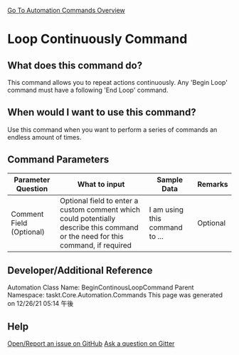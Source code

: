 <!--TITLE: Loop Continuously Command -->
<!-- SUBTITLE: a command in the Loop Commands group. -->
[Go To Automation Commands Overview](/automation-commands.md)


# Loop Continuously Command


## What does this command do?
This command allows you to repeat actions continuously.  Any 'Begin Loop' command must have a following 'End Loop' command.


## When would I want to use this command?
Use this command when you want to perform a series of commands an endless amount of times.


## Command Parameters
| Parameter Question   	| What to input  	|  Sample Data 	| Remarks  	|
| ---                    | ---               | ---           | ---       |
|Comment Field (Optional)|Optional field to enter a custom comment which could potentially describe this command or the need for this command, if required|I am using this command to ...|Optional|




## Developer/Additional Reference
Automation Class Name: BeginContinousLoopCommand
Parent Namespace: taskt.Core.Automation.Commands
This page was generated on 12/26/21 05:14 午後


## Help
[Open/Report an issue on GitHub](https://github.com/saucepleez/taskt/issues/new)
[Ask a question on Gitter](https://gitter.im/taskt-rpa/Lobby)
